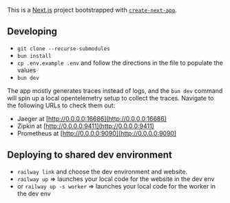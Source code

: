 This is a [Next.js](https://nextjs.org/) project bootstrapped with [`create-next-app`](https://github.com/vercel/next.js/tree/canary/packages/create-next-app).

## Developing

- `git clone --recurse-submodules`
- `bun install`
- `cp .env.example .env` and follow the directions in the file to populate the values
- `bun dev`

The app mostly generates traces instead of logs, and the `bun dev` command will spin up a local opentelemetry setup to collect the traces.
Navigate to the following URLs to check them out:

- Jaeger at [http://0.0.0.0:16686](http://0.0.0.0:16686)
- Zipkin at [http://0.0.0.0:9411](http://0.0.0.0:9411)
- Prometheus at [http://0.0.0.0:9090](http://0.0.0.0:9090)

## Deploying to shared dev environment

- `railway link` and choose the dev environment and website.
- `railway up` => launches your local code for the website in the dev env
- or `railway up -s worker` => launches your local code for the worker in the dev env
